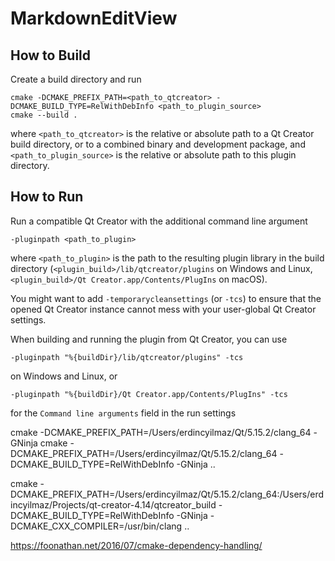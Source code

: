 # MarkdownEditView

## How to Build

Create a build directory and run

    cmake -DCMAKE_PREFIX_PATH=<path_to_qtcreator> -DCMAKE_BUILD_TYPE=RelWithDebInfo <path_to_plugin_source>
    cmake --build .

where `<path_to_qtcreator>` is the relative or absolute path to a Qt Creator build directory, or to
a combined binary and development package, and `<path_to_plugin_source>` is the relative or absolute
path to this plugin directory.

## How to Run

Run a compatible Qt Creator with the additional command line argument

    -pluginpath <path_to_plugin>

where `<path_to_plugin>` is the path to the resulting plugin library in the build directory
(`<plugin_build>/lib/qtcreator/plugins` on Windows and Linux,
`<plugin_build>/Qt Creator.app/Contents/PlugIns` on macOS).

You might want to add `-temporarycleansettings` (or `-tcs`) to ensure that the opened Qt Creator
instance cannot mess with your user-global Qt Creator settings.

When building and running the plugin from Qt Creator, you can use

    -pluginpath "%{buildDir}/lib/qtcreator/plugins" -tcs

on Windows and Linux, or

    -pluginpath "%{buildDir}/Qt Creator.app/Contents/PlugIns" -tcs

for the `Command line arguments` field in the run settings


cmake -DCMAKE_PREFIX_PATH=/Users/erdincyilmaz/Qt/5.15.2/clang_64 -GNinja cmake -DCMAKE_PREFIX_PATH=/Users/erdincyilmaz/Qt/5.15.2/clang_64 -DCMAKE_BUILD_TYPE=RelWithDebInfo -GNinja ..

cmake -DCMAKE_PREFIX_PATH=/Users/erdincyilmaz/Qt/5.15.2/clang_64:/Users/erdincyilmaz/Projects/qt-creator-4.14/qtcreator_build -DCMAKE_BUILD_TYPE=RelWithDebInfo -GNinja -DCMAKE_CXX_COMPILER=/usr/bin/clang ..

https://foonathan.net/2016/07/cmake-dependency-handling/
